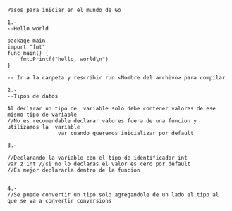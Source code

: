     Pasos para iniciar en el mundo de Go

    1.- 
    --Hello world

    package main
    import "fmt"
    func main() {
        fmt.Printf("hello, world\n")
    }

    -- Ir a la carpeta y rescribir run <Nombre del archivo> para compilar

    2.-
    --Tipos de datos

    Al declarar un tipo de  variable solo debe contener valores de ese mismo tipo de variable
    //No es recomendable declarar valores fuera de una funcion y utilizamos la  variable
                    var cuando queremos inicializar por default
    
    3.-

    //Declarando la variable con el tipo de identificador int
    var z int //si no lo declaras el valor es cero por default   
    //Es mejor declararla dentro de la funcion
        

    4.-
    //Se puede convertir un tipo solo agregandole de un lado el tipo al que se va a convertir conversions








